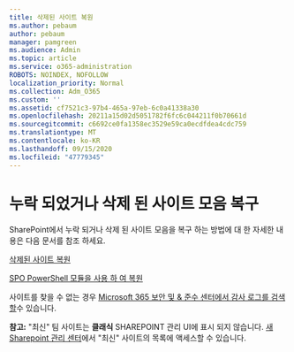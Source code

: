 ```yaml
---
title: 삭제된 사이트 복원
ms.author: pebaum
author: pebaum
manager: pamgreen
ms.audience: Admin
ms.topic: article
ms.service: o365-administration
ROBOTS: NOINDEX, NOFOLLOW
localization_priority: Normal
ms.collection: Adm_O365
ms.custom: ''
ms.assetid: cf7521c3-97b4-465a-97eb-6c0a41338a30
ms.openlocfilehash: 20211a15d02d5051782f6fc6c044211f0b70661d
ms.sourcegitcommit: c6692ce0fa1358ec3529e59ca0ecdfdea4cdc759
ms.translationtype: MT
ms.contentlocale: ko-KR
ms.lasthandoff: 09/15/2020
ms.locfileid: "47779345"
---
```

# <a name="recover-missing-or-deleted-site-collections"></a>누락 되었거나 삭제 된 사이트 모음 복구

SharePoint에서 누락 되거나 삭제 된 사이트 모음을 복구 하는 방법에 대 한 자세한 내용은 다음 문서를 참조 하세요.

[삭제된 사이트 복원](https://docs.microsoft.com/sharepoint/restore-deleted-site-collection)

[SPO PowerShell 모듈을 사용 하 여 복원](https://support.office.com/article/Introduction-to-the-SharePoint-Online-Management-Shell-C16941C3-19B4-4710-8056-34C034493429)

사이트를 찾을 수 없는 경우 [Microsoft 365 보안 및 &amp; 준수 센터에서 감사 로그를 검색할](https://docs.microsoft.com/microsoft-365/compliance/search-the-audit-log-in-security-and-compliance)수 있습니다.

**참고:** "최신" 팀 사이트는 **클래식** SHAREPOINT 관리 UI에 표시 되지 않습니다. [새 Sharepoint 관리 센터](https://docs.microsoft.com/sharepoint/get-started-new-admin-center)에서 "최신" 사이트의 목록에 액세스할 수 있습니다.


